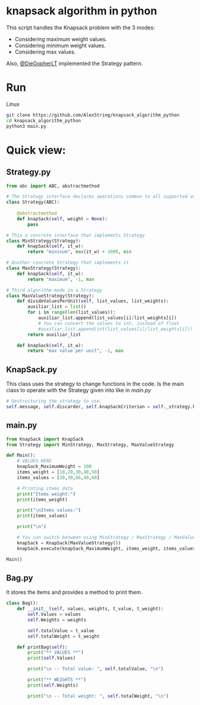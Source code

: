 # knapsack algorithm in python

This script handles the Knapsack problem with the 3 modes:

- Considering maximum weight values.
- Considering minimum weight values.
- Considering max values.

Also, [@DieGopherLT](https://github.com/DieGopherLT) implemented the Strategy pattern.

# Run
Linux
```bash
git clone https://github.com/AlexString/knapsack_algorithm_python
cd knapsack_algorithm_python
python3 main.py
```

# Quick view:

## **Strategy.py**
```python
from abc import ABC, abstractmethod

# The Strategy interface declares operations common to all supported versions of some algorithm.
class Strategy(ABC):
    
    @abstractmethod
    def knapSack(self, weight = None):
        pass

# This a concrete interface that implements Strategy
class MinStrategy(Strategy):
    def knapSack(self, it_w):
        return "mininum", max(it_w) + 1000, min

# Another concrete Strategy that implements it
class MaxStrategy(Strategy):
    def knapSack(self, it_w):
        return "maximum", -1, max

# Third algorithm mode in a Strategy
class MaxValueStrategy(Strategy):
    def divideValuesPerUnit(self, list_values, list_weights):
        auxiliar_list = list()
        for i in range(len(list_values)):
            auxiliar_list.append(list_values[i]/list_weights[i])
            # You can convert the values to int, instead of float
            #auxiliar_list.append(int(list_values[i]/list_weights[i]))
        return auxiliar_list

    def knapSack(self, it_w):
        return "max value per unit", -1, max
```

## **KnapSack.py**
This class uses the strategy to change functions in the code. Is the main class to operate with the Strategy given into like in *main.py*

```python
# Destructuring the strategy to use.
self.message, self.discarder, self.knapSackCriterion = self._strategy.knapSack(it_w)
```
## **main.py**
```python
from KnapSack import KnapSack
from Strategy import MinStrategy, MaxStrategy, MaxValueStrategy

def Main():
	# VALUES HERE
	knapSack_MaximumWeight = 100
	items_weight = [10,20,30,40,50] 
	items_values = [20,30,66,40,60] 

	# Printing items data
	print("Items weight:")
	print(items_weight)

	print("\nItems values:")
	print(items_values)

	print("\n")

	# You can switch between using MinStrategy / MaxStrategy / MaxValueStrategy
	knapSack = KnapSack(MaxValueStrategy())
	knapSack.execute(knapSack_MaximumWeight, items_weight, items_values)

Main()
```
## **Bag.py**
It stores the items and provides a method to print them.


```python
class Bag():
	def __init__(self, values, weights, t_value, t_weight):
		self.Values = values
		self.Weights = weights

		self.totalValue = t_value
		self.totalWeight = t_weight

	def printBag(self):
		print("** VALUES **")
		print(self.Values)

		print("\n -- Total value: ", self.totalValue, "\n")

		print("** WEIGHTS **")
		print(self.Weights)

		print("\n -- Total weight: ", self.totalWeight, "\n")
```